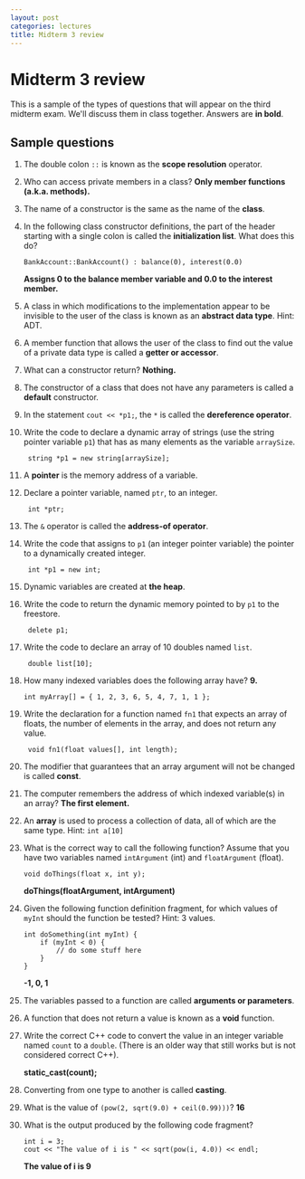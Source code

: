 ```yaml
---
layout: post
categories: lectures
title: Midterm 3 review
---
```


# Midterm 3 review

This is a sample of the types of questions that will appear on the
third midterm exam. We'll discuss them in class together. Answers are
**in bold**.

## Sample questions

1. The double colon `::` is known as the **scope resolution** operator.

1. Who can access private members in a class? **Only member functions (a.k.a. methods).**

1. The name of a constructor is the same as the name of the **class**.

1. In the following class constructor definitions, the part of the header
   starting with a single colon is called the **initialization list**. What does this do?

       BankAccount::BankAccount() : balance(0), interest(0.0)

   **Assigns 0 to the balance member variable and 0.0 to the interest member.**

1. A class in which modifications to the implementation appear to be invisible
   to the user of the class is known as an **abstract data type**. Hint: ADT.

1. A member function that allows the user of the class to find out the value
   of a private data type is called a **getter or accessor**.

1. What can a constructor return? **Nothing.**

1. The constructor of a class that does not have any parameters is called
   a **default** constructor.

1. In the statement `cout << *p1;`, the `*` is called the **dereference operator**.

1. Write the code to declare a dynamic array of strings (use the string
   pointer variable `p1`) that has as many elements as the variable `arraySize`.

        string *p1 = new string[arraySize];

1. A **pointer** is the memory address of a variable.

1. Declare a pointer variable, named `ptr`, to an integer.

        int *ptr;

1. The `&` operator is called the **address-of operator**.

1. Write the code that assigns to `p1` (an integer pointer variable) the
   pointer to a dynamically created integer.

        int *p1 = new int;

1. Dynamic variables are created at **the heap**.

1. Write the code to return the dynamic memory pointed to by `p1` to
   the freestore.

        delete p1;

1. Write the code to declare an array of 10 doubles named `list`.

        double list[10];

1. How many indexed variables does the following array have? **9.**

       int myArray[] = { 1, 2, 3, 6, 5, 4, 7, 1, 1 };

1. Write the declaration for a function named `fn1` that expects an array of
   floats, the number of elements in the array, and does not return any value.

        void fn1(float values[], int length);

1. The modifier that guarantees that an array argument will not be changed is called **const**.

1. The computer remembers the address of which indexed variable(s) in an array?
   **The first element.**

1. An **array** is used to process a collection of data, all of which are the same
   type. Hint: `int a[10]`

1. What is the correct way to call the following function? Assume that you have
   two variables named `intArgument` (int) and `floatArgument` (float).

       void doThings(float x, int y);

   **doThings(floatArgument, intArgument)**

1. Given the following function definition fragment, for which values of
   `myInt` should the function be tested? Hint: 3 values.

       int doSomething(int myInt) {
           if (myInt < 0) {
               // do some stuff here
           }
       }

   **-1, 0, 1**

1. The variables passed to a function are called **arguments or parameters**.

1. A function that does not return a value is known as a **void** function.

1. Write the correct C++ code to convert the value in an integer variable named
   `count` to a `double`. (There is an older way that still works but is not
    considered correct C++).

    **static_cast<double>(count);**

1. Converting from one type to another is called **casting**.

1. What is the value of `(pow(2, sqrt(9.0) + ceil(0.99)))`? **16**

1. What is the output produced by the following code fragment?

       int i = 3;
       cout << "The value of i is " << sqrt(pow(i, 4.0)) << endl;

   **The value of i is 9**
